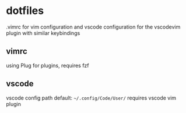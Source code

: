 # dotfiles

.vimrc for vim configuration and vscode configuration for the vscodevim plugin with similar keybindings

## vimrc
using Plug for plugins, requires fzf

## vscode
vscode config path default: `~/.config/Code/User/` 
requires vscode vim plugin
